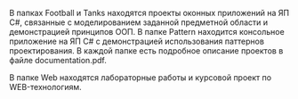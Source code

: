В папках Football и Tanks находятся проекты оконных приложений на ЯП C#, связанные с моделированием заданной предметной области и демонстрацией принципов ООП. 
В папке Pattern находится консольное приложение на ЯП C# с демонстрацией использования паттернов проектирования. 
В каждой папке есть подробное описание проектов в файле documentation.pdf.

В папке Web находятся лабораторные работы и курсовой проект по WEB-технологиям.
